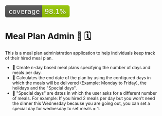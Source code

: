 ![Coverage](.github/badges/jacoco.svg)

# Meal Plan Admin 🍜 🗓️
This is a meal plan administration application to help individuals keep track of their hired meal plan.
- 📝 Create n-day based meal plans specifying the number of days and meals per day.
- 📆 Calculates the end date of the plan by using the configured days in which the meals will be delivered (Example: Monday to Friday), the holidays and the "Special days".
- 🍔 "Special days" are dates in which the user asks for a different number of meals. For example: If you hired 2 meals per day but you won't need the dinner this Wednesday because you are going out, you can set a special day for wednesday to set meals = 1.
